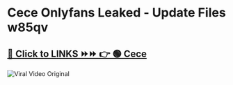 
 # Cece Onlyfans Leaked - Update Files w85qv

## <h2><a href="https://clipsfans.com/Cece&ref=git">🔗 Click to LINKS ⏩⏩ 👉 🟢 Cece </a></h2>

<a href="https://clipsfans.com/Cece&ref=git" rel="nofollow" data-target="animated-image.originalLink"><img src="https://i.ibb.co.com/xMMVF88/686577567.gif" alt="Viral Video Original" style="max-width: 100%; display: inline-block;" data-target="animated-image.originalImage"></a>

